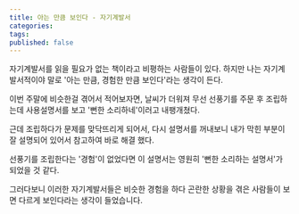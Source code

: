 ```yaml
---
title: 아는 만큼 보인다 - 자기계발서
categories: 
tags: 
published: false
---
```


자기계발서를 읽을 필요가 없는 책이라고 비평하는 사람들이 있다.
하지만 나는 자기계발서적이야 말로 '아는 만큼, 경험한 만큼 보인다'라는 생각이 든다.

이번 주말에 비슷한걸 겪어서 적어보자면, 날씨가 더워져 무선 선풍기를 주문 후 조립하는데 사용설명서를 보고 '뻔한 소리하네'이러고 내팽개쳤다.

근데 조립하다가 문제를 맞닥뜨리게 되어서, 다시 설명서를 꺼내보니 내가 막힌 부분이 잘 설명되어 있어서 참고하여 바로 해결 했다.

선풍기를 조립한다는 '경험'이 없었다면 이 설명서는 영원히 '뻔한 소리하는 설명서'가 되었을 것 같다.

그러다보니 이러한 자기계발서들은 비슷한 경험을 하다 곤란한 상황을 겪은 사람들이 보면 다르게 보인다라는 생각이 들었습니다.
